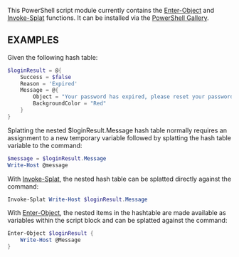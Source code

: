 This PowerShell script module currently contains the [Enter-Object](help/Enter-Object.md) and [Invoke-Splat](help/Invoke-Splat.md) functions. It can be installed via the [PowerShell Gallery](https://www.powershellgallery.com/packages/amps/).

## EXAMPLES

Given the following hash table:

```powershell
$loginResult = @{
    Success = $false
    Reason = 'Expired'
    Message = @{
        Object = "Your password has expired, please reset your password."
        BackgroundColor = "Red"
    }
}
```

Splatting the nested $loginResult.Message hash table normally requires an assignment to a new temporary 
variable followed by splatting the hash table variable to the command:

```powershell
$message = $loginResult.Message
Write-Host @message
```

With [Invoke-Splat](help/Invoke-Splat.md), the nested hash table can be splatted directly against the command:

```powershell
Invoke-Splat Write-Host $loginResult.Message
```

With [Enter-Object](help/Enter-Object.md), the nested items in the hashtable are made available as variables within the script block and can be splatted against the command:

```powershell
Enter-Object $loginResult {
    Write-Host @Message
}
```

